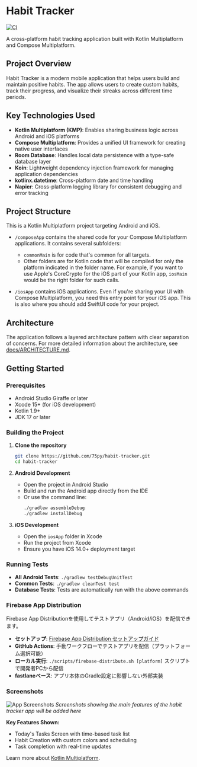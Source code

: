 # Habit Tracker

[![CI](https://github.com/75py/habit-tracker/actions/workflows/ci.yml/badge.svg)](https://github.com/75py/habit-tracker/actions/workflows/ci.yml)

A cross-platform habit tracking application built with Kotlin Multiplatform and Compose Multiplatform.

## Project Overview

Habit Tracker is a modern mobile application that helps users build and maintain positive habits. The app allows users to create custom habits, track their progress, and visualize their streaks across different time periods.

## Key Technologies Used

- **Kotlin Multiplatform (KMP)**: Enables sharing business logic across Android and iOS platforms
- **Compose Multiplatform**: Provides a unified UI framework for creating native user interfaces
- **Room Database**: Handles local data persistence with a type-safe database layer
- **Koin**: Lightweight dependency injection framework for managing application dependencies
- **kotlinx.datetime**: Cross-platform date and time handling
- **Napier**: Cross-platform logging library for consistent debugging and error tracking

## Project Structure

This is a Kotlin Multiplatform project targeting Android and iOS.

* `/composeApp` contains the shared code for your Compose Multiplatform applications.
  It contains several subfolders:
  - `commonMain` is for code that's common for all targets.
  - Other folders are for Kotlin code that will be compiled for only the platform indicated in the folder name.
    For example, if you want to use Apple's CoreCrypto for the iOS part of your Kotlin app,
    `iosMain` would be the right folder for such calls.

* `/iosApp` contains iOS applications. Even if you're sharing your UI with Compose Multiplatform, 
  you need this entry point for your iOS app. This is also where you should add SwiftUI code for your project.

## Architecture

The application follows a layered architecture pattern with clear separation of concerns. For more detailed information about the architecture, see [docs/ARCHITECTURE.md](docs/ARCHITECTURE.md).

## Getting Started

### Prerequisites

- Android Studio Giraffe or later
- Xcode 15+ (for iOS development)
- Kotlin 1.9+
- JDK 17 or later

### Building the Project

1. **Clone the repository**
   ```bash
   git clone https://github.com/75py/habit-tracker.git
   cd habit-tracker
   ```

2. **Android Development**
   - Open the project in Android Studio
   - Build and run the Android app directly from the IDE
   - Or use the command line:
     ```bash
     ./gradlew assembleDebug
     ./gradlew installDebug
     ```

3. **iOS Development**
   - Open the `iosApp` folder in Xcode
   - Run the project from Xcode
   - Ensure you have iOS 14.0+ deployment target

### Running Tests

- **All Android Tests**: `./gradlew testDebugUnitTest`
- **Common Tests**: `./gradlew cleanTest test`
- **Database Tests**: Tests are automatically run with the above commands

### Firebase App Distribution

Firebase App Distributionを使用してテストアプリ（Android/iOS）を配信できます。

- **セットアップ**: [Firebase App Distribution セットアップガイド](docs/FIREBASE_APP_DISTRIBUTION.md)
- **GitHub Actions**: 手動ワークフローでテストアプリを配信（プラットフォーム選択可能）
- **ローカル実行**: `./scripts/firebase-distribute.sh [platform]` スクリプトで開発者PCから配信
- **fastlaneベース**: アプリ本体のGradle設定に影響しない外部実装

### Screenshots

![App Screenshots](docs/images/screenshots-placeholder.png)
*Screenshots showing the main features of the habit tracker app will be added here*

**Key Features Shown:**
- Today's Tasks Screen with time-based task list
- Habit Creation with custom colors and scheduling
- Task completion with real-time updates

Learn more about [Kotlin Multiplatform](https://www.jetbrains.com/help/kotlin-multiplatform-dev/get-started.html).
